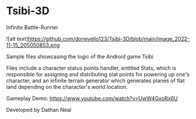 # Tsibi-3D
Infinite Battle-Runner

![alt text]https://github.com/donevello123/Tsibi-3D/blob/main/image_2022-11-15_205050853.png

Sample files showcasing the logic of the Android game Tsibi

Files include a character status points handler, entitled Stats, which is responsible for assigning and distributing stat points for powering up one's character, and an infinite terrain generator which generates planes of flat land depending on the character's world location.


Gameplay Demo: https://www.youtube.com/watch?v=UwW4GxoRx6U

Developed by Dathan Neal
